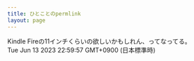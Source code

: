 ```yaml
---
title: ひとことのpermlink
layout: page
---
```

<div class="box" dt="1686664797175">
  Kindle Fireの11インチくらいの欲しいかもしれん、ってなってる。
  <div class="content is-small">Tue Jun 13 2023 22:59:57 GMT+0900 (日本標準時)</div>
</div>